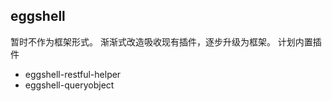 eggshell
---

暂时不作为框架形式。
渐渐式改造吸收现有插件，逐步升级为框架。
计划内置插件
- eggshell-restful-helper
- eggshell-queryobject